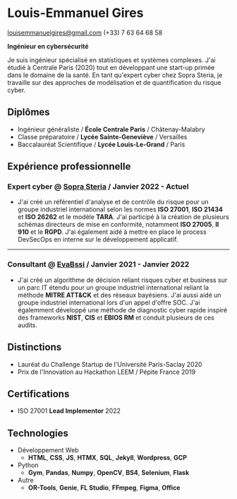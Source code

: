 # Louis-Emmanuel Gires

louisemmanuelgires@gmail.com (+33) 7 63 64 68 58

**Ingénieur en cybersécurité**

Je suis ingénieur spécialisé en statistiques et systèmes complexes. J'ai étudié à Centrale Paris (2020) tout en développant une start-up primée dans le domaine de la santé. En tant qu'expert cyber chez Sopra Steria, je travaille sur des approches de modélisation et de quantification du risque cyber.

## Diplômes

- Ingénieur généraliste / **École Centrale Paris** / Châtenay-Malabry
- Classe préparatoire / **Lycée Sainte-Geneviève** / Versailles 
- Baccalauréat Scientifique / **Lycée Louis-Le-Grand** / Paris

## Expérience professionnelle

### Expert cyber @ [Sopra Steria](https://www.soprasteria.fr/) / Janvier 2022 - Actuel

- J'ai créé un référentiel d'analyse et de contrôle du risque pour un groupe industriel international selon les normes **ISO 27001**, **ISO 21434** et **ISO 26262** et le modèle **TARA**. J'ai participé à la création de plusieurs schémas directeurs de mise en conformité, notamment **ISO 27005**, **II 910** et le **RGPD**. J'ai également aidé à mettre en place le process DevSecOps en interne sur le développement applicatif.

---

### Consultant @ [EvaBssi](https://evabssi.com) / Janvier 2021 - Janvier 2022

- J'ai créé un algorithme de décision reliant risques cyber et business sur un parc IT étendu pour un groupe industriel international reliant la méthode **MITRE ATT&CK** et des réseaux bayésiens. J'ai aussi aidé un groupe industriel international lors d'un appel d'offre SOC. J'ai égalemment développé une méthode de diagnostic cyber rapide inspiré des frameworks **NIST**, **CIS** et **EBIOS RM** et conduit plusieurs de ces audits.

## Distinctions

- Lauréat du Challenge Startup de l'Université Paris-Saclay 2020
- Prix de l'Innovation au Hackathon LEEM / Pépite France 2019

## Certifications

- ISO 27001 **Lead Implementor** 2022

## Technologies

- Développement Web
    - **HTML**, **CSS**, **JS**, **HTMX**, **SQL**, **Jekyll**, **Wordpress**, **GCP**
- Python
    - **Gym**, **Pandas**, **Numpy**, **OpenCV**, **BS4**, **Selenium**, **Flask**
- Autre
    - **OR-Tools**, **Genie**, **FL Studio**, **FFmpeg**, **Figma**, **Office**
